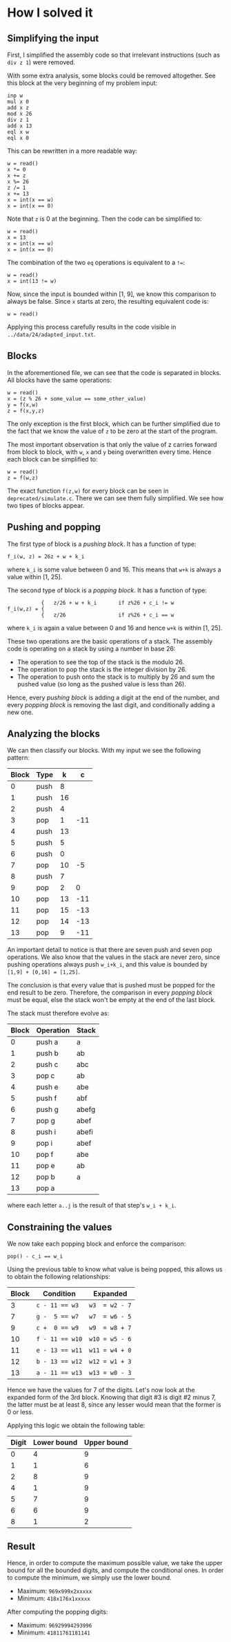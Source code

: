 # How I solved it

## Simplifying the input
First, I simplified the assembly code so that irrelevant instructions (such as `div z 1`) were removed.

With some extra analysis, some blocks could be removed altogether. See this block at the very beginning of my problem input:
```
inp w
mul x 0
add x z
mod x 26
div z 1
add x 13
eql x w
eql x 0
```
This can be rewritten in a more readable way:
```
w = read()
x *= 0
x += z
x %= 26
z /= 1
x += 13
x = int(x == w)
x = int(x == 0)
```
Note that `z` is 0 at the beginning. Then the code can be simplified to:
```
w = read()
x = 13
x = int(x == w)
x = int(x == 0)
```
The combination of the two `eq` operations is equivalent to a `!=`:
```
w = read()
x = int(13 != w)
```
Now, since the input is bounded within [1, 9], we know this comparison to always be false. Since `x` starts at zero, the resulting equivalent code is:
```
w = read()
```
Applying this process carefully results in the code visible in `../data/24/adapted_input.txt`.


## Blocks
In the aforementioned file, we can see that the code is separated in blocks. All blocks have the same operations:
```
w = read()
x = (z % 26 + some_value == some_other_value)
y = f(x,w)
z = f(x,y,z)
```
The only exception is the first block, which can be further simplified due to the fact that we know the value of `z` to be zero at the start of the program.


The most important observation is that only the value of z carries forward from block to block, with `w`, `x` and `y` being overwritten every time. Hence each block can be simplified to:
```
w = read()
z = f(w,z)
```

The exact function `f(z,w)` for every block can be seen in `deprecated/simulate.c`. There we can see them fully simplified. We see how two tipes of blocks appear.

## Pushing and popping

The first type of block is a *pushing block*. It has a function of type:
```
f_i(w, z) = 26z + w + k_i
```
where `k_i` is some value between 0 and 16. This means that `w+k` is always a value within [1, 25].

The second type of block is a *popping block*. It has a function of type:
```
           {   z/26 + w + k_i       if z%26 + c_i != w
f_i(w,z) = {
           {   z/26                 if z%26 + c_i == w
```
where `k_i` is again a value between 0 and 16 and hence `w+k` is within [1, 25].

These two operations are the basic operations of a stack. The assembly code is operating on a stack by using a number in base 26:
- The operation to see the top of the stack is the modulo 26.
- The operation to pop the stack is the integer division by 26.
- The operation to push onto the stack is to multiply by 26 and sum the pushed value (so long as the pushed value is less than 26).

Hence, every *pushing block* is adding a digit at the end of the number, and every *popping block* is removing the last digit, and conditionally adding a new one.

## Analyzing the blocks
We can then classify our blocks. With my input we see the following pattern:

| Block | Type | k  | c   |
|-------|------|----|-----|
| 0     | push | 8  |     |
| 1     | push | 16 |     |
| 2     | push | 4  |     |
| 3     | pop  | 1  | -11 |
| 4     | push | 13 |     |
| 5     | push | 5  |     |
| 6     | push | 0  |     |
| 7     | pop  | 10 | -5  |
| 8     | push | 7  |     |
| 9     | pop  | 2  |  0  |
| 10    | pop  | 13 | -11 |
| 11    | pop  | 15 | -13 |
| 12    | pop  | 14 | -13 |
| 13    | pop  | 9  | -11 |

An important detail to notice is that there are seven push and seven pop operations. We also know that the values in the stack are never zero, since pushing operations always push `w_i+k_i`, and this value is bounded by `[1,9] + [0,16] = [1,25]`.

The conclusion is that every value that is pushed must be popped for the end result to be zero. Therefore, the comparison in every *popping block* must be equal, else the stack won't be empty at the end of the last block.

The stack must therefore evolve as:

| Block | Operation | Stack |
|-------|-----------|-------|
| 0     | push a    | a     |
| 1     | push b    | ab    |
| 2     | push c    | abc   |
| 3     | pop c     | ab    |
| 4     | push e    | abe   |
| 5     | push f    | abf   |
| 6     | push g    | abefg |
| 7     | pop g     | abef  |
| 8     | push i    | abefi |
| 9     | pop i     | abef  |
| 10    | pop f     | abe   |
| 11    | pop e     | ab    |
| 12    | pop b     | a     |
| 13    | pop a     |       |

where each letter `a..j` is the result of that step's `w_i + k_i`.

## Constraining the values
We now take each popping block and enforce the comparison:
```
pop() - c_i == w_i
```
Using the previous table to know what value is being popped, this allows us to obtain the following relationships:

| Block | Condition       | Expanded       |
|-------|-----------------|----------------|
| 3     | `c - 11 == w3`  | `w3  = w2 - 7` |
| 7     | `g -  5 == w7`  | `w7  = w6 - 5` |
| 9     | `c +  0 == w9`  | `w9  = w8 + 7` |
| 10    | `f - 11 == w10` | `w10 = w5 - 6` |
| 11    | `e - 13 == w11` | `w11 = w4 + 0` |
| 12    | `b - 13 == w12` | `w12 = w1 + 3` |
| 13    | `a - 11 == w13` | `w13 = w0 - 3` |

Hence we have the values for 7 of the digits. Let's now look at the expanded form of the 3rd block. Knowing that digit \#3 is digit \#2 minus 7, the latter must be at least 8, since any lesser would mean that the former is 0 or less.

Applying this logic we obtain the following table:

| Digit | Lower bound | Upper bound |
|-------|-------------|-------------|
| 0     | 4           |  9          |
| 1     | 1           |  6          |
| 2     | 8           |  9          |
| 4     | 1           |  9          |
| 5     | 7           |  9          |
| 6     | 6           |  9          |
| 8     | 1           |  2          |

## Result

Hence, in order to compute the maximum possible value, we take the upper bound for all the bounded digits, and compute the conditional ones. In order to compute the minimum, we simply use the lower bound.
- Maximum: `969x999x2xxxxx`
- Minimum: `418x176x1xxxxx`

After computing the popping digits:
- Maximum: `96929994293996`
- Minimum: `41811761181141`
